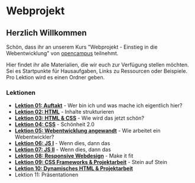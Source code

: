 # Webprojekt

## Herzlich Willkommen

Schön, dass ihr an unserem Kurs "Webprojekt - Einstieg in die Webentwicklung" von [opencampus](https://edu.opencampus.sh/) teilnehmt.

Hier findet ihr alle Materialien, die wir euch zur Verfügung stellen möchten. Sei es Startpunkte für Hausaufgaben, Links zu Ressourcen oder Beispiele. Pro Lektion wird es einen Ordner geben.

### Lektionen

- [**Lektion 01: Auftakt**](https://github.com/dbanck/webprojekt-sose22/tree/main/lesson-01) - Wer bin ich und was mache ich eigentlich hier?
- [**Lektion 02: HTML**](https://github.com/dbanck/webprojekt-sose22/tree/main/lesson-02) - Inhalte strukturieren
- [**Lektion 03: HTML & CSS**](https://github.com/dbanck/webprojekt-sose22/tree/main/lesson-03) - Wie wird das jetzt schön?
- [**Lektion 04: CSS**](https://github.com/dbanck/webprojekt-sose22/tree/main/lesson-04) - Schönheit 2.0
- [**Lektion 05: Webentwicklung angewandt**](https://github.com/dbanck/webprojekt-sose22/tree/main/lesson-05) - Wie arbeitet ein Webentwickler?
- [**Lektion 06: JS I**](https://github.com/dbanck/webprojekt-sose22/tree/main/lesson-06) - Wenn dies, dann das
- [**Lektion 07: JS II**](https://github.com/dbanck/webprojekt-sose22/tree/main/lesson-07) - Wenn dies, dann das
- [**Lektion 08: Responsive Webdesign**](https://github.com/dbanck/webprojekt-sose22/tree/main/lesson-08) - Make it fit
- [**Lektion 09: CSS Frameworks & Projektarbeit**](https://github.com/dbanck/webprojekt-sose22/tree/main/lesson-09) - Stein auf Stein
- [**Lektion 10: Dynamisches HTML & Projektarbeit**](https://github.com/dbanck/webprojekt-sose22/tree/main/lesson-10)
- Lektion 11: Präsentationen
